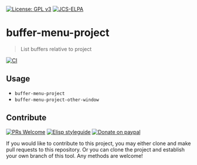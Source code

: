 [![License: GPL v3](https://img.shields.io/badge/License-GPL%20v3-blue.svg)](https://www.gnu.org/licenses/gpl-3.0)
[![JCS-ELPA](https://raw.githubusercontent.com/jcs-emacs/jcs-elpa/master/badges/v/buffer-menu-project.svg)](https://jcs-emacs.github.io/jcs-elpa/#/buffer-menu-project)

# buffer-menu-project
> List buffers relative to project

[![CI](https://github.com/jcs-elpa/buffer-menu-project/actions/workflows/test.yml/badge.svg)](https://github.com/jcs-elpa/buffer-menu-project/actions/workflows/test.yml)

## Usage

* `buffer-menu-project`
* `buffer-menu-project-other-window`

## Contribute

[![PRs Welcome](https://img.shields.io/badge/PRs-welcome-brightgreen.svg)](http://makeapullrequest.com)
[![Elisp styleguide](https://img.shields.io/badge/elisp-style%20guide-purple)](https://github.com/bbatsov/emacs-lisp-style-guide)
[![Donate on paypal](https://img.shields.io/badge/paypal-donate-1?logo=paypal&color=blue)](https://www.paypal.me/jcs090218)

If you would like to contribute to this project, you may either
clone and make pull requests to this repository. Or you can
clone the project and establish your own branch of this tool.
Any methods are welcome!
